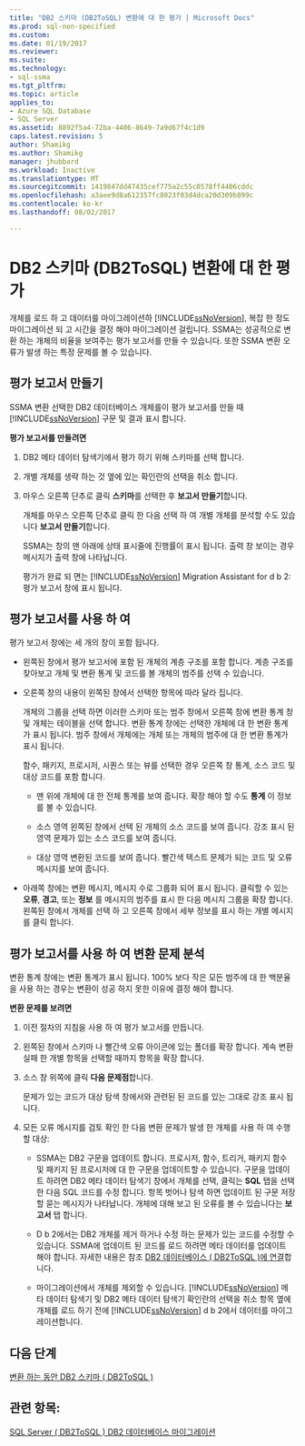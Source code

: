 ```yaml
---
title: "DB2 스키마 (DB2ToSQL) 변환에 대 한 평가 | Microsoft Docs"
ms.prod: sql-non-specified
ms.custom: 
ms.date: 01/19/2017
ms.reviewer: 
ms.suite: 
ms.technology:
- sql-ssma
ms.tgt_pltfrm: 
ms.topic: article
applies_to:
- Azure SQL Database
- SQL Server
ms.assetid: 8892f5a4-72ba-4406-8649-7a9d67f4c1d9
caps.latest.revision: 5
author: Shamikg
ms.author: Shamikg
manager: jhubbard
ms.workload: Inactive
ms.translationtype: MT
ms.sourcegitcommit: 1419847dd47435cef775a2c55c0578ff4406cddc
ms.openlocfilehash: a3aee9d8a612357fc8023f03d4dca20d309b899c
ms.contentlocale: ko-kr
ms.lasthandoff: 08/02/2017

---
```

# <a name="assessing-db2-schemas-for-conversion-db2tosql"></a>DB2 스키마 (DB2ToSQL) 변환에 대 한 평가
개체를 로드 하 고 데이터를 마이그레이션하 [!INCLUDE[ssNoVersion](../../includes/ssnoversion_md.md)], 복잡 한 정도 마이그레이션 되 고 시간을 결정 해야 마이그레이션 걸립니다. SSMA는 성공적으로 변환 하는 개체의 비율을 보여주는 평가 보고서를 만들 수 있습니다. 또한 SSMA 변환 오류가 발생 하는 특정 문제를 볼 수 있습니다.  
  
## <a name="creating-assessment-reports"></a>평가 보고서 만들기  
SSMA 변환 선택한 DB2 데이터베이스 개체를이 평가 보고서를 만들 때 [!INCLUDE[ssNoVersion](../../includes/ssnoversion_md.md)] 구문 및 결과 표시 합니다.  
  
**평가 보고서를 만들려면**  
  
1.  DB2 메타 데이터 탐색기에서 평가 하기 위해 스키마를 선택 합니다.  
  
2.  개별 개체를 생략 하는 것 옆에 있는 확인란의 선택을 취소 합니다.  
  
3.  마우스 오른쪽 단추로 클릭 **스키마**를 선택한 후 **보고서 만들기**합니다.  
  
    개체를 마우스 오른쪽 단추로 클릭 한 다음 선택 하 여 개별 개체를 분석할 수도 있습니다 **보고서 만들기**합니다.  
  
    SSMA는 창의 맨 아래에 상태 표시줄에 진행률이 표시 됩니다. 출력 창 보이는 경우 메시지가 출력 창에 나타납니다.  
  
    평가가 완료 되 면는 [!INCLUDE[ssNoVersion](../../includes/ssnoversion_md.md)] Migration Assistant for d b 2: 평가 보고서 창에 표시 됩니다.  
  
## <a name="using-assessment-reports"></a>평가 보고서를 사용 하 여  
평가 보고서 창에는 세 개의 창이 포함 됩니다.  
  
-   왼쪽된 창에서 평가 보고서에 포함 된 개체의 계층 구조를 포함 합니다. 계층 구조를 찾아보고 개체 및 변환 통계 및 코드를 볼 개체의 범주를 선택 수 있습니다.  
  
-   오른쪽 창의 내용이 왼쪽된 창에서 선택한 항목에 따라 달라 집니다.  
  
    개체의 그룹을 선택 하면 이러한 스키마 또는 범주 창에서 오른쪽 창에 변환 통계 창 및 개체는 테이블을 선택 합니다. 변환 통계 창에는 선택한 개체에 대 한 변환 통계가 표시 됩니다. 범주 창에서 개체에는 개체 또는 개체의 범주에 대 한 변환 통계가 표시 됩니다.  
  
    함수, 패키지, 프로시저, 시퀀스 또는 뷰를 선택한 경우 오른쪽 창 통계, 소스 코드 및 대상 코드를 포함 합니다.  
  
    -   맨 위에 개체에 대 한 전체 통계를 보여 줍니다. 확장 해야 할 수도 **통계** 이 정보를 볼 수 있습니다.  
  
    -   소스 영역 왼쪽된 창에서 선택 된 개체의 소스 코드를 보여 줍니다. 강조 표시 된 영역 문제가 있는 소스 코드를 보여 줍니다.  
  
    -   대상 영역 변환된 코드를 보여 줍니다. 빨간색 텍스트 문제가 되는 코드 및 오류 메시지를 보여 줍니다.  
  
-   아래쪽 창에는 변환 메시지, 메시지 수로 그룹화 되어 표시 됩니다. 클릭할 수 있는 **오류**, **경고**, 또는 **정보** 를 메시지의 범주를 표시 한 다음 메시지 그룹을 확장 합니다. 왼쪽된 창에서 개체를 선택 하 고 오른쪽 창에서 세부 정보를 표시 하는 개별 메시지를 클릭 합니다.  
  
## <a name="analyzing-conversion-problems-by-using-the-assessment-report"></a>평가 보고서를 사용 하 여 변환 문제 분석  
변환 통계 창에는 변환 통계가 표시 됩니다. 100% 보다 작은 모든 범주에 대 한 백분율을 사용 하는 경우는 변환이 성공 하지 못한 이유에 결정 해야 합니다.  
  
**변환 문제를 보려면**  
  
1.  이전 절차의 지침을 사용 하 여 평가 보고서를 만듭니다.  
  
2.  왼쪽된 창에서 스키마 나 빨간색 오류 아이콘에 있는 폴더를 확장 합니다. 계속 변환 실패 한 개별 항목을 선택할 때까지 항목을 확장 합니다.  
  
3.  소스 창 위쪽에 클릭 **다음 문제점**합니다.  
  
    문제가 있는 코드가 대상 탐색 창에서와 관련된 된 코드를 있는 그대로 강조 표시 됩니다.  
  
4.  모든 오류 메시지를 검토 확인 한 다음 변환 문제가 발생 한 개체를 사용 하 여 수행할 대상:  
  
    -   SSMA는 DB2 구문을 업데이트 합니다. 프로시저, 함수, 트리거, 패키지 함수 및 패키지 된 프로시저에 대 한 구문을 업데이트할 수 있습니다. 구문을 업데이트 하려면 DB2 메타 데이터 탐색기 창에서 개체를 선택, 클릭는 **SQL** 탭을 선택한 다음 SQL 코드를 수정 합니다. 항목 벗어나 탐색 하면 업데이트 된 구문 저장할 묻는 메시지가 나타납니다. 개체에 대해 보고 된 오류를 볼 수 있습니다는 **보고서** 탭 합니다.  
  
    -   D b 2에서는 DB2 개체를 제거 하거나 수정 하는 문제가 있는 코드를 수정할 수 있습니다. SSMA에 업데이트 된 코드를 로드 하려면 메타 데이터를 업데이트 해야 합니다. 자세한 내용은 참조 [DB2 데이터베이스 &#40; DB2ToSQL &#41;에 연결](../../ssma/db2/connecting-to-db2-database-db2tosql.md)합니다.  
  
    -   마이그레이션에서 개체를 제외할 수 있습니다. [!INCLUDE[ssNoVersion](../../includes/ssnoversion_md.md)] 메타 데이터 탐색기 및 DB2 메타 데이터 탐색기 확인란의 선택을 취소 항목 옆에 개체를 로드 하기 전에 [!INCLUDE[ssNoVersion](../../includes/ssnoversion_md.md)] d b 2에서 데이터를 마이그레이션합니다.  
  
## <a name="next-step"></a>다음 단계  
[변환 하는 동안 DB2 스키마 &#40; DB2ToSQL &#41;](../../ssma/db2/converting-db2-schemas-db2tosql.md)  
  
## <a name="see-also"></a>관련 항목:  
[SQL Server &#40; DB2ToSQL &#41; DB2 데이터베이스 마이그레이션](../../ssma/db2/migrating-db2-databases-to-sql-server-db2tosql.md)  
  

